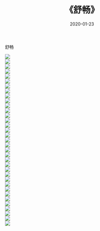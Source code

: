 ﻿---
layout: post
title:  《舒畅》
date:   2020-01-23
img: http://pic.660000.xyz/1:/壁纸/明星魅力/华人明星/舒畅/000.jpg
categories: [美女, 清纯, 唯美]
---

舒畅

 ![](http://pic.660000.xyz/1:/壁纸/明星魅力/华人明星/舒畅/001.jpg) <br>![](http://pic.660000.xyz/1:/壁纸/明星魅力/华人明星/舒畅/002.jpg) <br>![](http://pic.660000.xyz/1:/壁纸/明星魅力/华人明星/舒畅/003.jpg) <br>![](http://pic.660000.xyz/1:/壁纸/明星魅力/华人明星/舒畅/004.jpg) <br>![](http://pic.660000.xyz/1:/壁纸/明星魅力/华人明星/舒畅/005.jpg) <br>![](http://pic.660000.xyz/1:/壁纸/明星魅力/华人明星/舒畅/006.jpg) <br>![](http://pic.660000.xyz/1:/壁纸/明星魅力/华人明星/舒畅/007.jpg) <br>![](http://pic.660000.xyz/1:/壁纸/明星魅力/华人明星/舒畅/008.jpg) <br>![](http://pic.660000.xyz/1:/壁纸/明星魅力/华人明星/舒畅/009.jpg) <br>![](http://pic.660000.xyz/1:/壁纸/明星魅力/华人明星/舒畅/010.jpg) <br>![](http://pic.660000.xyz/1:/壁纸/明星魅力/华人明星/舒畅/011.jpg) <br>![](http://pic.660000.xyz/1:/壁纸/明星魅力/华人明星/舒畅/012.jpg) <br>![](http://pic.660000.xyz/1:/壁纸/明星魅力/华人明星/舒畅/013.jpg) <br>![](http://pic.660000.xyz/1:/壁纸/明星魅力/华人明星/舒畅/014.jpg) <br>![](http://pic.660000.xyz/1:/壁纸/明星魅力/华人明星/舒畅/015.jpg) <br>![](http://pic.660000.xyz/1:/壁纸/明星魅力/华人明星/舒畅/016.jpg) <br>![](http://pic.660000.xyz/1:/壁纸/明星魅力/华人明星/舒畅/017.jpg) <br>![](http://pic.660000.xyz/1:/壁纸/明星魅力/华人明星/舒畅/018.jpg) <br>![](http://pic.660000.xyz/1:/壁纸/明星魅力/华人明星/舒畅/019.jpg) <br>![](http://pic.660000.xyz/1:/壁纸/明星魅力/华人明星/舒畅/020.jpg) <br>![](http://pic.660000.xyz/1:/壁纸/明星魅力/华人明星/舒畅/021.jpg) <br>![](http://pic.660000.xyz/1:/壁纸/明星魅力/华人明星/舒畅/022.jpg) <br>![](http://pic.660000.xyz/1:/壁纸/明星魅力/华人明星/舒畅/023.jpg) <br>![](http://pic.660000.xyz/1:/壁纸/明星魅力/华人明星/舒畅/024.jpg) <br>![](http://pic.660000.xyz/1:/壁纸/明星魅力/华人明星/舒畅/025.jpg) <br>![](http://pic.660000.xyz/1:/壁纸/明星魅力/华人明星/舒畅/026.jpg) <br>![](http://pic.660000.xyz/1:/壁纸/明星魅力/华人明星/舒畅/027.jpg) <br>![](http://pic.660000.xyz/1:/壁纸/明星魅力/华人明星/舒畅/028.jpg) <br>![](http://pic.660000.xyz/1:/壁纸/明星魅力/华人明星/舒畅/029.jpg) <br>![](http://pic.660000.xyz/1:/壁纸/明星魅力/华人明星/舒畅/030.jpg) <br>![](http://pic.660000.xyz/1:/壁纸/明星魅力/华人明星/舒畅/031.jpg) <br>![](http://pic.660000.xyz/1:/壁纸/明星魅力/华人明星/舒畅/032.jpg) <br>![](http://pic.660000.xyz/1:/壁纸/明星魅力/华人明星/舒畅/033.jpg) <br>![](http://pic.660000.xyz/1:/壁纸/明星魅力/华人明星/舒畅/034.jpg) <br>![](http://pic.660000.xyz/1:/壁纸/明星魅力/华人明星/舒畅/035.jpg) <br>